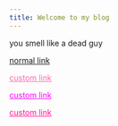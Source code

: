 ```yaml
---
title: Welcome to my blog
---
```


you smell like a dead guy

[normal link](https://www.google.com/)

<a href="https://www.google.com/" style="color: hotpink; text-decoration: underline;">custom link</a>

<a href="https://www.google.com/" style="color: fuchsia; text-decoration: underline;">custom link</a>

<a href="https://www.google.com/" style="color: #FF1493; text-decoration: underline;">custom link</a>
